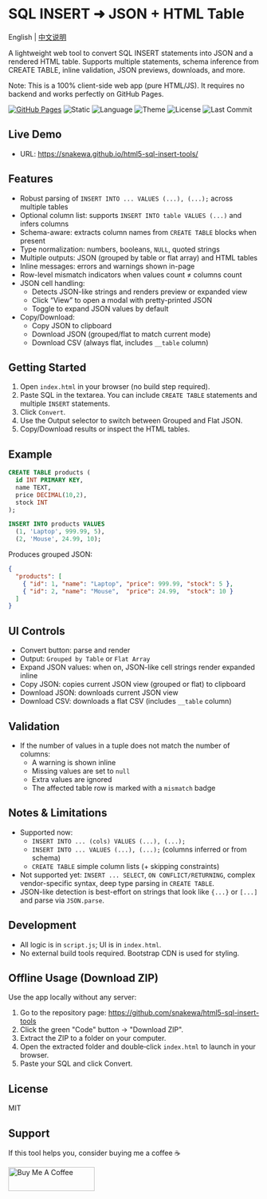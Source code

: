 # SQL INSERT ➜ JSON + HTML Table

English | [中文说明](README.zh.md)

A lightweight web tool to convert SQL INSERT statements into JSON and a rendered HTML table. Supports multiple statements, schema inference from CREATE TABLE, inline validation, JSON previews, downloads, and more.

Note: This is a 100% client-side web app (pure HTML/JS). It requires no backend and works perfectly on GitHub Pages.

[![GitHub Pages](https://img.shields.io/badge/Deploy-GitHub%20Pages-2ea44f?logo=github)](https://snakewa.github.io/html5-sql-insert-tools/)
![Static](https://img.shields.io/badge/Client--side-Static-blue)
![Language](https://img.shields.io/badge/i18n-EN%2FZH-informational)
![Theme](https://img.shields.io/badge/Theme-Light%20%7C%20Dark%20%7C%20System-7952B3)
![License](https://img.shields.io/badge/License-MIT-green)
![Last Commit](https://img.shields.io/github/last-commit/snakewa/html5-sql-insert-tools)

## Live Demo

- URL: https://snakewa.github.io/html5-sql-insert-tools/

## Features

- Robust parsing of `INSERT INTO ... VALUES (...), (...);` across multiple tables
- Optional column list: supports `INSERT INTO table VALUES (...)` and infers columns
- Schema-aware: extracts column names from `CREATE TABLE` blocks when present
- Type normalization: numbers, booleans, `NULL`, quoted strings
- Multiple outputs: JSON (grouped by table or flat array) and HTML tables
- Inline messages: errors and warnings shown in-page
- Row-level mismatch indicators when values count ≠ columns count
- JSON cell handling:
  - Detects JSON-like strings and renders preview or expanded view
  - Click “View” to open a modal with pretty-printed JSON
  - Toggle to expand JSON values by default
- Copy/Download:
  - Copy JSON to clipboard
  - Download JSON (grouped/flat to match current mode)
  - Download CSV (always flat, includes `__table` column)

## Getting Started

1. Open `index.html` in your browser (no build step required).
2. Paste SQL in the textarea. You can include `CREATE TABLE` statements and multiple `INSERT` statements.
3. Click `Convert`.
4. Use the Output selector to switch between Grouped and Flat JSON.
5. Copy/Download results or inspect the HTML tables.

## Example

```sql
CREATE TABLE products (
  id INT PRIMARY KEY,
  name TEXT,
  price DECIMAL(10,2),
  stock INT
);

INSERT INTO products VALUES
  (1, 'Laptop', 999.99, 5),
  (2, 'Mouse', 24.99, 10);
```

Produces grouped JSON:
```json
{
  "products": [
    { "id": 1, "name": "Laptop", "price": 999.99, "stock": 5 },
    { "id": 2, "name": "Mouse",  "price": 24.99,  "stock": 10 }
  ]
}
```

## UI Controls

- Convert button: parse and render
- Output: `Grouped by Table` or `Flat Array`
- Expand JSON values: when on, JSON-like cell strings render expanded inline
- Copy JSON: copies current JSON view (grouped or flat) to clipboard
- Download JSON: downloads current JSON view
- Download CSV: downloads a flat CSV (includes `__table` column)

## Validation

- If the number of values in a tuple does not match the number of columns:
  - A warning is shown inline
  - Missing values are set to `null`
  - Extra values are ignored
  - The affected table row is marked with a `mismatch` badge

## Notes & Limitations

- Supported now:
  - `INSERT INTO ... (cols) VALUES (...), (...);`
  - `INSERT INTO ... VALUES (...), (...);` (columns inferred or from schema)
  - `CREATE TABLE` simple column lists (+ skipping constraints)
- Not supported yet: `INSERT ... SELECT`, `ON CONFLICT/RETURNING`, complex vendor-specific syntax, deep type parsing in `CREATE TABLE`.
- JSON-like detection is best-effort on strings that look like `{...}` or `[...]` and parse via `JSON.parse`.

## Development

- All logic is in `script.js`; UI is in `index.html`.
- No external build tools required. Bootstrap CDN is used for styling.

## Offline Usage (Download ZIP)

Use the app locally without any server:

1. Go to the repository page: https://github.com/snakewa/html5-sql-insert-tools
2. Click the green "Code" button → "Download ZIP".
3. Extract the ZIP to a folder on your computer.
4. Open the extracted folder and double‑click `index.html` to launch in your browser.
5. Paste your SQL and click Convert.

## License

MIT

## Support

If this tool helps you, consider buying me a coffee ☕️

<a href="https://www.buymeacoffee.com/snakewa" target="_blank">
  <img src="https://cdn.buymeacoffee.com/buttons/v2/default-yellow.png" alt="Buy Me A Coffee" height="48" width="173">
  </a>
